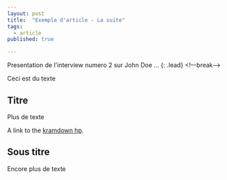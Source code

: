 ```yaml
---
layout: post
title:  "Exemple d'article - La suite"
tags:
  - article
published: true

---
```

Presentation de l'interview numero 2 sur John Doe ...
{: .lead}
<!–-break-–>

Ceci est du texte

## Titre
Plus de texte

A link to the [kramdown hp].

## Sous titre
Encore plus de texte



[kramdown hp]: http://kramdown.gettalong.org "hp"
